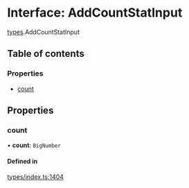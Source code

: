 # Interface: AddCountStatInput

[types](../wiki/types).AddCountStatInput

## Table of contents

### Properties

- [count](../wiki/types.AddCountStatInput#count)

## Properties

### count

• **count**: `BigNumber`

#### Defined in

[types/index.ts:1404](https://github.com/PolymeshAssociation/polymesh-sdk/blob/95e180d2/src/types/index.ts#L1404)
